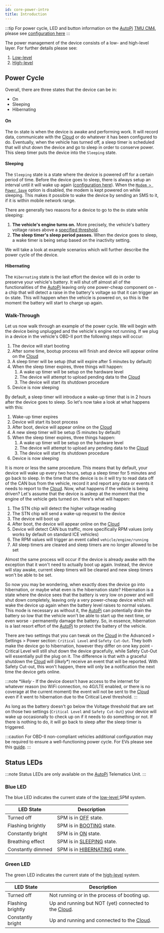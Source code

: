 ```yaml
---
id: core-power-intro
title: Introduction
---
```


:::tip
For power cycle, LED and button information on the [AutoPi](https://www.autopi.io) [TMU CM4](https://www.autopi.io/hardware/autopi-tmu-cm4), please see [configuration here](/hardware/autopi_tmu_cm4/led_and_button.mdx)
:::


The power management of the device consists of a low- and high-level layer. For further details please see: 

1. [Low-level](/core/power_management/low_level.md)
1. [High-level](/core/power_management/high_level.md)


## Power Cycle
Overall, there are three states that the device can be in:

* On
* Sleeping
* Hibernating

#### On
The `On` state is when the device is awake and performing work. It will record data, communicate with the [Cloud](https://www.autopi.io/software-platform/cloud-management) or do whatever it has been configured to do.
Eventually, when the vehicle has turned off, a sleep timer is scheduled that will shut down the device and go to sleep in order to conserve power. This sleep timer puts the device into the `Sleeping` state.

#### Sleeping
The `Sleeping` state is a state where the device is powered off for a certain period of time. Before the device goes to sleep, there is always setup
an interval until it will wake up again ([configuration here](/cloud/device_management/advanced_settings/autopi_tmu_cm4/cloud-config-power/#sleep-timer)). When the [`Modem > Power Save`](/cloud/device_management/advanced_settings/autopi_tmu_cm4/cloud-config-power/#modem) option is disabled, the modem is kept powered on while sleeping. This makes it possible to wake the device by sending an SMS to it, if it is within mobile network range.

There are generally two reasons for a device to go to the `On` state while sleeping:
1. **The vehicle's engine turns on.** More precisely, the vehicle's battery voltage raises above a [specified threshold](/cloud/device_management/advanced_settings/autopi_tmu_cm4/cloud-config-power/#wake-trigger).
2. **The sleep timer's sleep period passes.** When the device goes to sleep, a wake timer is being setup based on the inactivity setting.

We will take a look at example scenarios which will further describe the power cycle of the device.

#### Hibernating
The `Hibernating` state is the last effort the device will do in order to preserve your vehicle's battery. It will shut off almost all
of the functionalities of the [AutoPi](https://www.autopi.io) leaving only one power-cheap component on - a chip that will detect a raise in the battery's
voltage so that it can trigger an `On` state. This will happen when the vehicle is powered on, so this is the moment the battery will
start to charge up again.

### Walk-Through

Let us now walk through an example of the power cycle. We will begin with the device being unplugged and the vehicle's engine not running.
If we plug in a device in the vehicle's OBD-II port the following steps will occur:

1. The device will start booting
2. After some time, bootup process will finish and device will appear online on the [Cloud](https://www.autopi.io/software-platform/cloud-management)
3. A sleep timer will be setup (that will expire after 5 minutes by default)
4. When the sleep timer expires, three things will happen:
    1. A wake up timer will be setup on the hardware level
    2. The device will attempt to upload pending data to the [Cloud](https://www.autopi.io/software-platform/cloud-management)
    3. The device will start its shutdown procedure
5. Device is now sleeping

By default, a sleep timer will introduce a wake-up timer that is in 2 hours after the device goes to sleep. So let's now take a look
at what happens with this:

1. Wake-up timer expires
2. Device will start its boot process
3. After boot, device will appear online on the [Cloud](https://www.autopi.io/software-platform/cloud-management)
4. A new sleep timer will be setup (5 minutes by default)
5. When the sleep timer expires, three things happen:
    1. A wake up timer will be setup on the hardware level
    2. The device will attempt to upload any pending data to the [Cloud](https://www.autopi.io/software-platform/cloud-management)
    2. The device will start its shutdown procedure
5. Device is now sleeping

It is more or less the same procedure. This means that by default, your device will wake up every two hours, setup a sleep timer for 5
minutes and go back to sleep. In the time that the device is `On` it will try to read data off of the CAN bus from the vehicle, record
it and report any data or events it needs to report to the [Cloud](https://www.autopi.io/software-platform/cloud-management). Now, what happens if the vehicle is being driven? Let's assume that
the device is asleep at the moment that the engine of the vehicle gets turned on. Here's what will happen:

1. The STN chip will detect the higher voltage reading
2. The STN chip will send a wake-up request to the device
3. The device will boot up
4. After boot, the device will appear online on the [Cloud](https://www.autopi.io/software-platform/cloud-management)
5. Device will detect CAN bus traffic, more specifically RPM values (only works by default on standard ICE vehicles)
6. The RPM values will trigger an event called `vehicle/engine/running`
7. All sleep timers are cleared and sleep timers are no longer allowed to be set

Almost the same process will occur if the device is already awake with the exception that it won't need to actually boot up again.
Instead, the device will stay awake, current sleep timers will be cleared and new sleep timers won't be able to be set.

So now you may be wondering, when exactly does the device go into hibernation, or maybe what even is the hibernation state?
Hibernation is a state where the device sees that the battery is very low on power and will shut down completely, leaving only
a very power-cheap device which will wake the device up again when the battery level raises to normal values. This mode is necessary
as without it, the [AutoPi](https://www.autopi.io) can potentially drain the battery so low that the vehicle won't be able to start up the next time, or
even worse - permanently damage the battery. So, in essence, hibernation is a last resort effort of the [AutoPi](https://www.autopi.io) to protect the battery
of the vehicle.

There are two settings that you can tweak on the [Cloud](https://www.autopi.io/software-platform/cloud-management) in the Advanced > Settings > Power section: `Critical Level` and `Safety Cut-Out`.
They both make the device go to hibernation, however they differ on one key point - Critical Level will still shut down the device
gracefully, while Safety Cut-Out will essentially pull the plug on it. The difference is that with a graceful shutdown the [Cloud](https://www.autopi.io/software-platform/cloud-management) will
(*likely*\*) receive an event that will be reported. With Safety Cut-out, this won't happen, there will only be a notification the next
time the device gets online.

:::note
\**likely* - If the device doesn't have access to the internet for whatever reason (no WiFi connection, no 4G/LTE enabled, or there is no
coverage at the current moment) the event will not be sent to the [Cloud](https://www.autopi.io/software-platform/cloud-management) even if it went to hibernation due to the Critical Level threshold.
:::

As long as the battery doesn't go below the Voltage threshold that are set on those two settings (`Critical Level` and `Safety Cut-Out`)
your device will wake up occasionally to check up on if it needs to do something or not. If there is nothing to do, it will go back to
sleep after the sleep timer is triggered.

:::caution
For OBD-II non-compliant vehicles additional configuration may be required to ensure a well-functioning power cycle.
For EVs please see this [guide](/getting_started/electric_vehicles/power-cycle-for-electric-vehicles/).
:::

## Status LEDs

:::note
Status LEDs are only available on the [AutoPi](https://www.autopi.io) Telematics Unit.
:::

### Blue LED

The blue LED indicates the current state of the [low-level ](/core/power_management/low_level.md) SPM system.

| LED State | Description |
| ------ | ------ |
| Turned off | SPM is in [OFF](/core/power_management/low_level.md#off) state. |
| Flashing brightly | SPM is in [BOOTING](/core/power_management/low_level.md#booting) state. |
| Constantly bright | SPM is in [ON](/core/power_management/low_level.md#on) state. |
| Breathing effect | SPM is in [SLEEPING](/core/power_management/low_level.md#sleeping) state. |
| Constantly dimmed | SPM is in [HIBERNATING](/core/power_management/low_level.md#hibernating) state. |

### Green LED

The green LED indicates the current state of the [high-level](/core/power_management/high_level.md) system.

| LED State | Description |
| ------ | ------ |
| Turned off | Not running or in the process of booting up. |
| Flashing brightly | Up and running but NOT (yet) connected to the [Cloud](https://www.autopi.io/software-platform/cloud-management). |
| Constantly bright | Up and running and connected to the [Cloud](https://www.autopi.io/software-platform/cloud-management). |
